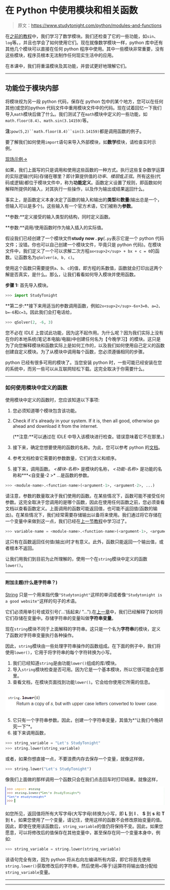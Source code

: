 # 在 Python 中使用模块和相关函数

> 原文：<https://www.studytonight.com/python/modules-and-functions>

在[之前的教程](numbers-and-math-functions)中，我们学习了数学模块。我们还检查了它的一些功能，如`sin`、`log`等。，并且也学会了如何使用它们。现在就像数学模块一样，python 库中还有其他几个模块可以直接在任何 python 程序中使用。其中一些模块非常重要，没有这些模块，程序员根本无法制作任何现实生活中的应用。

在本课中，我们将重温模块及其功能，并尝试更好地理解它们。

* * *

## 功能位于模块内部

将模块视为另一段 python 代码，保存在 python 包中的某个地方，您可以在任何其他(或您的)python 代码文件中重用模块文件中的代码。现在试着回忆一下我们导入`math`模块后做了什么。我们测试了在`math`模块中定义的一些功能，如`math.floor(8.4)`、`math.sin(3.14159)`等。

**注:**`pow(5,2)``math.floor(8.4)``sin(3.14159)`都是调用函数的例子。

要了解我们如何使用`import`语句来导入外部模块，如**数学**模块，请检查实时示例，

[现场示例→](/code/python/using-math-module.php)

如果，我们上面写的只是调用和使用这些函数的一种方式。执行这些复杂数学运算的实际逻辑(代码)存储在哪里？即计算提供值的*功率*、*楼层*或*正弦*。所有这些(代码或逻辑)都位于模块文件中，称为**功能定义**。函数定义设置了规则，即函数如何解释所提供的输入，对其执行一些操作，以及作为输出或结果返回什么。

事实上，是函数定义本身决定了函数的输入和输出的**类型**和**数量**(输出总是一个，但输入可以是多个)。这些输入有一个官方术语，它们被称为**参数**。

**参数:**定义接受的输入类型的结构，同时定义函数。

**参数:**调用/使用函数时作为输入插入的实际值。

假设我们已经创建了一个模块文件**study now . py**(`.py`表示它是一个 python 代码文件；没错。你也可以自己创建一个模块文件，毕竟只是 python 代码)。在模块文件中，我们定义了一个可以求解二次方程`ax<sup>2</sup> + bx + c = 0`的函数。让函数名为`qSolver(a, b, c)`。

使用这个函数只需要提供`a`、`b`、`c`的值，即方程的系数值，函数就会打印出这两个解是否真实，是什么。那么，让我们看看如何导入模块并使用函数。

**步骤 1:** 首先导入模块。

```py
>>> import StudyTonight
```

**第二步:**接下来用适当的参数调用函数，例如`2x<sup>2</sup>-6x+3=0`、`a=2`、`b=-6`和`c=3`。因此我们会打电话给，

```py
>>> qSolver(2, -6, 3)
```

您不必在 IDLE 上尝试此功能，因为这不起作用。为什么呢？因为我们实际上没有在你的本地系统(笔记本电脑/电脑)中创建任何名为【今晚学习】的模块。这只是为了向您解释模块和函数实际上是如何工作的，以及我们如何使用自己定义的函数创建自定义模块。为了从模块中调用每个函数，您必须遵循相同的步骤。

python 已经有很多可用的模块了。当您安装 python 时，一些可能已经安装在您的系统中，而另一些可以从互联网轻松下载。这完全取决于你需要什么。

* * *

### 如何使用模块中定义的函数

使用模块中定义的函数时，您应该知道以下事项:

1.  您必须知道哪个模块包含该功能。
2.  Check if it's already in your system. If it is, then all good, otherwise go ahead and download it from the internet.

    (**注意:**可以通过在 IDLE 中导入该模块进行检查。错误意味着它不在那里。)

3.  接下来，确定您想要使用的函数的名称。为此，您可以参考 python 的[文档](https://docs.python.org/2/index.html)。
4.  参考文档检查它需要的参数数量，它们的含义和顺序。
5.  接下来，调用函数。 *<模块-名称>* 是模块的名称， *<功能-名称>* 是功能的名称和*<agr ument-1>**<自变量-2 >* ...是函数的参数。

```py
>>> <module-name>.<function-name>(<argument-1>, <argument-2>, ...)
```

请注意，参数的数量取决于我们使用的函数。在某些情况下，函数可能不接受任何参数。这完全取决于您调用的是哪个函数，因此在使用任何函数之前，您必须查看文档以查看函数定义。上面调用的函数可能返回值，也可能不返回值(函数的输出)。在某些情况下，我们经常需要存储输出以备将来使用。我们通过将它存储在一个变量中来做到这一点，我们已经在[上一节教程](variables-in-python)中学习过了。

```py
>>> variable-name = <module-name>.<function-name>(<argument-1>, <argument-2>, ...)
```

这只有在函数返回任何值(输出)时才有意义。此外，函数只能返回一个输出值，或者根本不返回。

让我们用我们到目前为止所理解的，使用一个在`string`模块中定义的函数`lower()`。

* * *

#### 附加主题(什么是字符串？)

[String](string-in-python) 只是一个用来指代像`"Studytonight"`这样的单词或者像`"Studytonight is a good website"`这样的句子的术语。

它们必须用单引号或双引号('...'括起来/ "...").在[上一章](operators-in-python)中，我们已经解释了如何将它们存储在变量中。存储字符串的变量叫做**字符串变量**。

现在`string`模块不同于上面解释的字符串。这只是一个名为**字符串**的模块，定义了函数对字符串变量执行各种操作。

因此，`string`模块由一些处理字符串操作的函数组成。在下面的例子中，我们将使用`lower()`，它用于将字符串的每个字符转换为小写。

1.  我们已经知道`string`是由功能`lower()`组成的库/模块。
2.  导入`string`模块检查是否可用。因为它是一个基本模块，所以它很可能会在那里。
3.  查看文档，在模块页面找到功能`lower()`。它会给你使用它所需的信息。

![Modules and Functions](img/3f8baffb9ff2d6105a2ccad238378a0a.png)

5.  它只有一个字符串参数。因此，创建一个字符串变量，其值为*“让我们今晚研究一下”*。
6.  接下来调用函数，

```py
>>> string_variable = "Let's StudyTonight"
>>> string.lower(string_variable)
```

或者，如果你想直接一点，不要浪费内存去保存一个变量，就像这样做，

```py
>>> string.lower("Let's StudyTonight")
```

像我们上面做的那样调用一个函数只会在我们点击回车时打印结果。就像这样，

![Modules and Functions](img/3645e2eedac20b2c81c8e915502f3b9e.png)

如您所见，返回值将所有大写字母(大写字母)转换为小写，即 **L** 到 **l** 、 **S** 到 **s** 和 **T** 到 **t** 。如果您使用了一个变量，请记住，使用这样的函数不会修改原始变量的值。因此，即使在使用该函数后，`string_variable`的值仍将保持不变。因此，如果您愿意，可以将修改后的值保存在其他变量中，甚至保存在同一个变量本身中，例如:

```py
>>> string_variable = string.lower(string_variable)
```

该语句完全有效，因为 python 将从右向左编译所有内容，即它将首先使用`string.lower()`获取修改后的字符串，然后使用`=`(等于)运算符将输出值分配给`string_variable`变量。

* * *

* * *